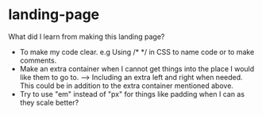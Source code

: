 # landing-page
What did I learn from making this landing page?
- To make my code clear. e.g Using /* */ in CSS to name code or to make comments.
- Make an extra container when I cannot get things into the place I would like them to go to.
--> Including an extra left and right when needed. This could be in addition to the extra container mentioned above.
- Try to use "em" instead of "px" for things like padding when I can as they scale better?